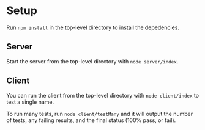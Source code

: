# Setup

Run `npm install` in the top-level directory to install the depedencies.

## Server

Start the server from the top-level directory with `node server/index`.

## Client

You can run the client from the top-level directory with `node client/index` to test a single name.

To run many tests, run `node client/testMany` and it will output the number of tests, any failing results, and the final status (100% pass, or fail).
